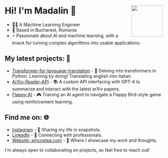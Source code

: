# Hi! I'm Madalin 👋  <img src="https://github.com/amc-madalin/amc-madalin/blob/main/combined_video_5fps.gif" align="right" width="100"/>

- 👨‍💻 A Machine Learning Engineer
- 📍 Based in Bucharest, Romania
- ⚡ Passionate about AI and machine learning, with a knack for turning complex algorithms into usable applications.

## My latest projects: 🚀
- [Transformer-for-language-translation](https://github.com/amc-madalin/transformer-pytorch) - 🤖 Delving into transformers in Python. Learning by doing! Translating english into italian.
- [ArXiv-Reader-API](https://github.com/amc-madalin/arXiv-Reader-API) - 📚 A custom API interfacing with GPT-4 to summarize and interact with the latest arXiv papers.
- [Flappy-AI](https://github.com/amc-madalin/flappy-ai) - 🎮 Training an AI agent to navigate a Flappy Bird-style game using reinforcement learning.

## Find me on: 🌐
- [Instagram](https://www.instagram.com/amadalincostea/) - 📸 Sharing my life in snapshots.
- [LinkedIn](https://www.linkedin.com/in/alexandru-m-costea/) - 💼 Connecting with professionals.
- [Website: amcostea.com](http://amcostea.com/) - 🌟 Where I showcase my work and thoughts.

I'm always open to collaborating on projects, so feel free to reach out!

